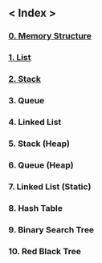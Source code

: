 ## < Index >
### [0. Memory Structure](https://github.com/lkiung/STUDY/blob/master/Data_Structure/Memory_Structure.md)
### [1. List](https://github.com/lkiung/STUDY/blob/master/Data_Structure/List.md)
### [2. Stack](https://github.com/lkiung/STUDY/blob/master/Data_Structure/Stack.md)
### 3. Queue
### 4. Linked List
### 5. Stack (Heap)
### 6. Queue (Heap)
### 7. Linked List (Static)
### 8. Hash Table
### 9. Binary Search Tree
### 10. Red Black Tree
